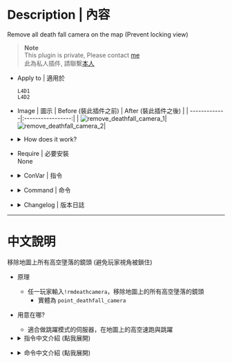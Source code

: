 # Description | 內容
Remove all death fall camera on the map (Prevent locking view)

> __Note__ <br/>
This plugin is private, Please contact [me](https://github.com/fbef0102/Game-Private_Plugin#私人插件列表-private-plugins-list)<br/>
此為私人插件, 請聯繫[本人](https://github.com/fbef0102/Game-Private_Plugin#私人插件列表-private-plugins-list)

* Apply to | 適用於
	```
	L4D1 
	L4D2
	```

* Image | 圖示
	| Before (裝此插件之前)  			| After (裝此插件之後) |
	| -------------|:-----------------:|
	| ![remove_deathfall_camera_1](image/remove_deathfall_camera_1.gif)|![remove_deathfall_camera_2](image/remove_deathfall_camera_2.gif)|

* <details><summary>How does it work?</summary>

	* Remove camera entity
		1. ```point_deathfall_camera```
</details>

* Require | 必要安裝
<br/>None

* <details><summary>ConVar | 指令</summary>

	* cfg/sourcemod/remove_deathfall_camera.cfg
		```php
		// 0=Plugin off, 1=Plugin on.
		remove_deathfall_camera_enable "1"

		// Auto remove remove all death fall camera after map finished loading
		remove_deathfall_camera_auto "1"
		```
</details>

* <details><summary>Command | 命令</summary>
	
	* **Remove Deathfall Camera**
		```php
		sm_rmdeathcamera
		```
</details>

* <details><summary>Changelog | 版本日誌</summary>

	* v1.0 (2024-7-15)
		* Initial Release
</details>

- - - -
# 中文說明
移除地圖上所有高空墬落的鏡頭 (避免玩家視角被鎖住)

* 原理
	* 任一玩家輸入```!rmdeathcamera```，移除地圖上的所有高空墬落的鏡頭
		* 實體為 ```point_deathfall_camera```

* 用意在哪?
	* 適合做跳躍模式的伺服器，在地圖上的高空速跑與跳躍

* <details><summary>指令中文介紹 (點我展開)</summary>

	* cfg/sourcemod/remove_deathfall_camera.cfg
		```php
		// 0=關閉插件, 1=啟動插件
		remove_deathfall_camera_enable "1"

		// 地圖載入完成後自動移除地圖上的所有高空墬落的鏡頭
		remove_deathfall_camera_auto "1"
		```
</details>

* <details><summary>命令中文介紹 (點我展開)</summary>
	
	* **移除地圖上的所有空氣牆**
		```php
		sm_rmdeathcamera
		```
</details>